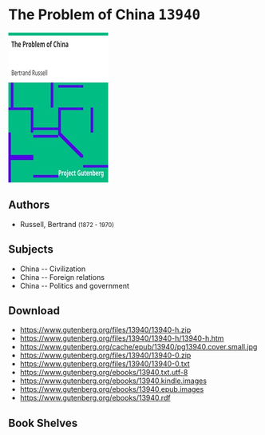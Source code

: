 # The Problem of China <kbd>13940</kbd>

![](./cover.medium.jpg "")

## Authors


 - Russell, Bertrand <small>(1872 - 1970)</small>

## Subjects


 - China -- Civilization
 - China -- Foreign relations
 - China -- Politics and government

## Download


 - https://www.gutenberg.org/files/13940/13940-h.zip
 - https://www.gutenberg.org/files/13940/13940-h/13940-h.htm
 - https://www.gutenberg.org/cache/epub/13940/pg13940.cover.small.jpg
 - https://www.gutenberg.org/files/13940/13940-0.zip
 - https://www.gutenberg.org/files/13940/13940-0.txt
 - https://www.gutenberg.org/ebooks/13940.txt.utf-8
 - https://www.gutenberg.org/ebooks/13940.kindle.images
 - https://www.gutenberg.org/ebooks/13940.epub.images
 - https://www.gutenberg.org/ebooks/13940.rdf

## Book Shelves



